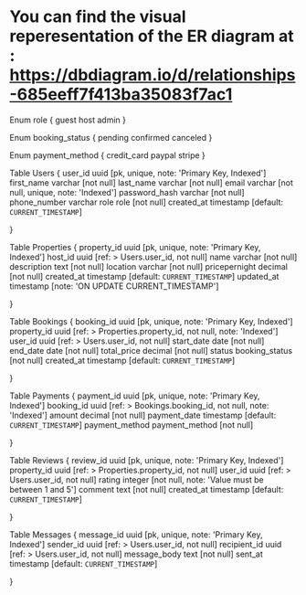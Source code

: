 # You can find the visual reperesentation of the ER diagram at : https://dbdiagram.io/d/relationships-685eeff7f413ba35083f7ac1

Enum role {
  guest
  host
  admin
}

Enum booking_status {
  pending
  confirmed
  canceled
}

Enum payment_method {
  credit_card
  paypal
  stripe
}

Table Users {
  user_id        uuid    [pk, unique, note: 'Primary Key, Indexed']
  first_name     varchar [not null]
  last_name      varchar [not null]
  email          varchar [not null, unique, note: 'Indexed']
  password_hash  varchar [not null]
  phone_number   varchar
  role           role    [not null]
  created_at     timestamp [default: `CURRENT_TIMESTAMP`]

}

Table Properties {
  property_id     uuid    [pk, unique, note: 'Primary Key, Indexed']
  host_id         uuid    [ref: > Users.user_id, not null]
  name            varchar [not null]
  description     text    [not null]
  location        varchar [not null]
  pricepernight   decimal [not null]
  created_at      timestamp [default: `CURRENT_TIMESTAMP`]
  updated_at      timestamp [note: 'ON UPDATE CURRENT_TIMESTAMP']

}

Table Bookings {
  booking_id   uuid    [pk, unique, note: 'Primary Key, Indexed']
  property_id  uuid    [ref: > Properties.property_id, not null, note: 'Indexed']
  user_id      uuid    [ref: > Users.user_id, not null]
  start_date   date    [not null]
  end_date     date    [not null]
  total_price  decimal [not null]
  status       booking_status [not null]
  created_at   timestamp [default: `CURRENT_TIMESTAMP`]

}

Table Payments {
  payment_id     uuid    [pk, unique, note: 'Primary Key, Indexed']
  booking_id     uuid    [ref: > Bookings.booking_id, not null, note: 'Indexed']
  amount         decimal [not null]
  payment_date   timestamp [default: `CURRENT_TIMESTAMP`]
  payment_method payment_method [not null]

}

Table Reviews {
  review_id   uuid    [pk, unique, note: 'Primary Key, Indexed']
  property_id uuid    [ref: > Properties.property_id, not null]
  user_id     uuid    [ref: > Users.user_id, not null]
  rating      integer [not null, note: 'Value must be between 1 and 5']
  comment     text    [not null]
  created_at  timestamp [default: `CURRENT_TIMESTAMP`]

}

Table Messages {
  message_id     uuid    [pk, unique, note: 'Primary Key, Indexed']
  sender_id      uuid    [ref: > Users.user_id, not null]
  recipient_id   uuid    [ref: > Users.user_id, not null]
  message_body   text    [not null]
  sent_at        timestamp [default: `CURRENT_TIMESTAMP`]

 }
